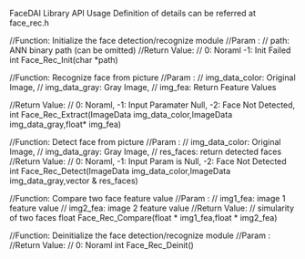 FaceDAI Library API Usage
Definition of details can be referred at face_rec.h


//Function: Initialize the face detection/recognize module
//Param : 
//  path: ANN binary path (can be omitted)
//Return Value:
//  0: Noraml -1: Init Failed
int Face_Rec_Init(char *path)


//Function: Recognize face from picture
//Param : 
//  img_data_color: Original Image,
//  img_data_gray: Gray Image,
//  img_fea: Return Feature Values

//Return Value:
//  0: Noraml, -1: Input Paramater Null, -2: Face Not Detected, 
int Face_Rec_Extract(ImageData img_data_color,ImageData img_data_gray,float* img_fea)



//Function: Detect face from picture
//Param : 
//  img_data_color: Original Image,
//  img_data_gray: Gray Image,
//  res_faces: return detected faces
//Return Value:
//  0: Noraml, -1: Input Param is Null, -2: Face Not Detected
int Face_Rec_Detect(ImageData img_data_color,ImageData img_data_gray,vector<FaceInfo> & res_faces)


//Function: Compare two face feature value
//Param : 
//  img1_fea: image 1 feature value
//  img2_fea: image 2 feature value
//Return Value:
//  simularity of two faces
float Face_Rec_Compare(float * img1_fea,float * img2_fea)


//Function: Deinitialize the face detection/recognize module
//Param : 
//Return Value:
//  0: Noraml
int Face_Rec_Deinit()
